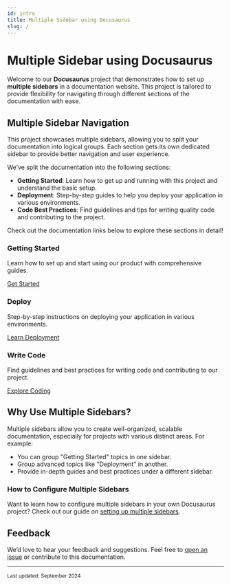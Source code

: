 ```yaml
---
id: intro
title: Multiple Sidebar using Docusaurus
slug: /
---
```


# Multiple Sidebar using Docusaurus

Welcome to our **Docusaurus** project that demonstrates how to set up **multiple sidebars** in a documentation website. This project is tailored to provide flexibility for navigating through different sections of the documentation with ease.

## Multiple Sidebar Navigation

This project showcases multiple sidebars, allowing you to split your documentation into logical groups. Each section gets its own dedicated sidebar to provide better navigation and user experience.

We’ve split the documentation into the following sections:

- **Getting Started**: Learn how to get up and running with this project and understand the basic setup.
- **Deployment**: Step-by-step guides to help you deploy your application in various environments.
- **Code Best Practices**: Find guidelines and tips for writing quality code and contributing to the project.

Check out the documentation links below to explore these sections in detail!

<div className="cardsContainer">
  <div className="card">
    <h3>Getting Started</h3>
    <p>Learn how to set up and start using our product with comprehensive guides.</p>
    <a className="button button--primary" href="/docs/getting-started">Get Started</a>
  </div>

  <div className="card">
    <h3>Deploy</h3>
    <p>Step-by-step instructions on deploying your application in various environments.</p>
    <a className="button button--primary" href="/docs/deploy">Learn Deployment</a>
  </div>

  <div className="card">
    <h3>Write Code</h3>
    <p>Find guidelines and best practices for writing code and contributing to our project.</p>
    <a className="button button--primary" href="/docs/write-code">Explore Coding</a>
  </div>
</div>

## Why Use Multiple Sidebars?

Multiple sidebars allow you to create well-organized, scalable documentation, especially for projects with various distinct areas. For example:
- You can group "Getting Started" topics in one sidebar.
- Group advanced topics like "Deployment" in another.
- Provide in-depth guides and best practices under a different sidebar.

### How to Configure Multiple Sidebars

Want to learn how to configure multiple sidebars in your own Docusaurus project? Check out our guide on [setting up multiple sidebars](/docs/sidebar-setup).

## Feedback

We’d love to hear your feedback and suggestions. Feel free to [open an issue](https://github.com/your-repo/issues) or contribute to this documentation.

---

<small>Last updated: September 2024</small>
